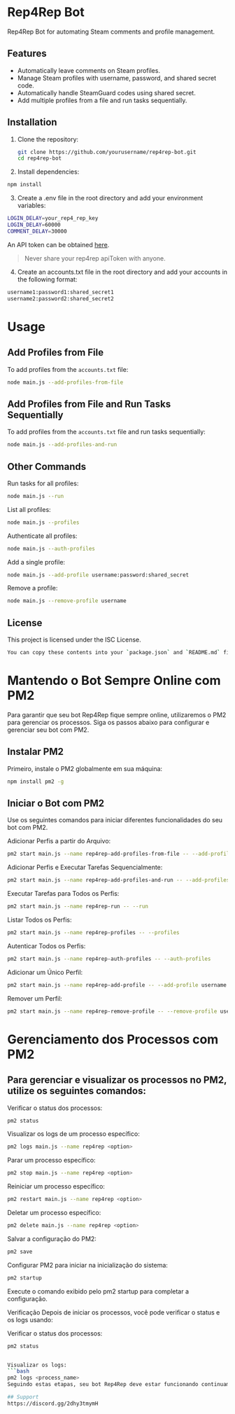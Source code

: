 # Rep4Rep Bot

Rep4Rep Bot for automating Steam comments and profile management.

## Features

- Automatically leave comments on Steam profiles.
- Manage Steam profiles with username, password, and shared secret code.
- Automatically handle SteamGuard codes using shared secret.
- Add multiple profiles from a file and run tasks sequentially.

## Installation

1. Clone the repository:
   ```bash
   git clone https://github.com/yourusername/rep4rep-bot.git
   cd rep4rep-bot


2. Install dependencies:

```bash
npm install
```

3. Create a .env file in the root directory and add your environment variables:

```bash
LOGIN_DELAY=your_rep4_rep_key 
LOGIN_DELAY=60000
COMMENT_DELAY=30000
```
An API token can be obtained [here](https://rep4rep.com/user/settings/).
> Never share your rep4rep apiToken with anyone.

4. Create an accounts.txt file in the root directory and add your accounts in the following format:

```bash
username1:password1:shared_secret1
username2:password2:shared_secret2

```

# Usage
## Add Profiles from File
To add profiles from the `accounts.txt` file:
```bash
node main.js --add-profiles-from-file
```

## Add Profiles from File and Run Tasks Sequentially
To add profiles from the `accounts.txt` file and run tasks sequentially:
```bash
node main.js --add-profiles-and-run
```

## Other Commands
Run tasks for all profiles:
```bash
node main.js --run
```

List all profiles:

```bash
node main.js --profiles
```

Authenticate all profiles:
```bash
node main.js --auth-profiles
```

Add a single profile:
```bash
node main.js --add-profile username:password:shared_secret
```

Remove a profile:
```bash
node main.js --remove-profile username
```

## License
This project is licensed under the ISC License.
```bash
You can copy these contents into your `package.json` and `README.md` files, respectively. This setup should work smoothly on another computer with the updated instructions.
```
# Mantendo o Bot Sempre Online com PM2
Para garantir que seu bot Rep4Rep fique sempre online, utilizaremos o PM2 para gerenciar os processos. Siga os passos abaixo para configurar e gerenciar seu bot com PM2.

## Instalar PM2
Primeiro, instale o PM2 globalmente em sua máquina:
```bash
npm install pm2 -g
```

## Iniciar o Bot com PM2
Use os seguintes comandos para iniciar diferentes funcionalidades do seu bot com PM2.

Adicionar Perfis a partir do Arquivo:
```bash
pm2 start main.js --name rep4rep-add-profiles-from-file -- --add-profiles-from-file
```
Adicionar Perfis e Executar Tarefas Sequencialmente:
```bash
pm2 start main.js --name rep4rep-add-profiles-and-run -- --add-profiles-and-run
```

Executar Tarefas para Todos os Perfis:
```bash
pm2 start main.js --name rep4rep-run -- --run
```

Listar Todos os Perfis:
```bash
pm2 start main.js --name rep4rep-profiles -- --profiles
```

Autenticar Todos os Perfis:
```bash
pm2 start main.js --name rep4rep-auth-profiles -- --auth-profiles
```

Adicionar um Único Perfil:
```bash
pm2 start main.js --name rep4rep-add-profile -- --add-profile username:password:shared_secret
```

Remover um Perfil:
```bash
pm2 start main.js --name rep4rep-remove-profile -- --remove-profile username
```

# Gerenciamento dos Processos com PM2
## Para gerenciar e visualizar os processos no PM2, utilize os seguintes comandos:

Verificar o status dos processos:
```bash
pm2 status 
```

Visualizar os logs de um processo específico:
```bash
pm2 logs main.js --name rep4rep <option>
```

Parar um processo específico:
```bash
pm2 stop main.js --name rep4rep <option>
```

Reiniciar um processo específico:
```bash
pm2 restart main.js --name rep4rep <option>
```

Deletar um processo específico:
```bash
pm2 delete main.js --name rep4rep <option>
```

Salvar a configuração do PM2:
```bash
pm2 save
```

Configurar PM2 para iniciar na inicialização do sistema:
```bash
pm2 startup
```

Execute o comando exibido pelo pm2 startup para completar a configuração.


Verificação
Depois de iniciar os processos, você pode verificar o status e os logs usando:

Verificar o status dos processos:

```bash
pm2 status


Visualizar os logs:
```bash
pm2 logs <process_name>
Seguindo estas etapas, seu bot Rep4Rep deve estar funcionando continuamente e gerenciado de forma eficiente pelo PM2.

## Support
https://discord.gg/2dhy3tmymH
